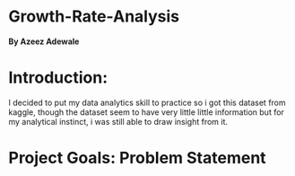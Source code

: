 # Growth-Rate-Analysis
**By Azeez Adewale**
# Introduction:
 I decided to put my data analytics skill to practice so i got this dataset from kaggle, though the dataset seem to have very little little information but for my analytical instinct, i was still able to draw insight from it.
# Project Goals: Problem Statement

